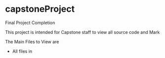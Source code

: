 # capstoneProject
Final Project Completion

This project is intended for Capstone staff to view all source code and Mark

The Main Files to View are 

- All files in 
